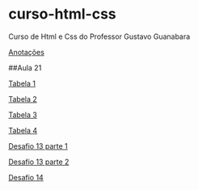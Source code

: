 # curso-html-css
 Curso de Html e Css do Professor Gustavo Guanabara

[Anotações](https://brunnohm2.github.io/curso-html-css/anotacoes.html)

##Aula 21

[Tabela 1](https://brunnohm2.github.io/curso-html-css/html/exercicios/ex023/tabela001.html)

[Tabela 2](https://brunnohm2.github.io/curso-html-css/html/exercicios/ex023/tabela002.html)

[Tabela 3](https://brunnohm2.github.io/curso-html-css/html/exercicios/ex023/tabela003.html)

[Tabela 4](https://brunnohm2.github.io/curso-html-css/html/exercicios/ex023/tabela004.html)

[Desafio 13 parte 1](https://brunnohm2.github.io/curso-html-css/html/desafio/desafio13/desafio-13-01.html)

[Desafio 13 parte 2](https://brunnohm2.github.io/curso-html-css/html/desafio/desafio13/desafio-13-02.html)

[Desafio 14](https://brunnohm2.github.io/curso-html-css/html/desafio/desafio14/)